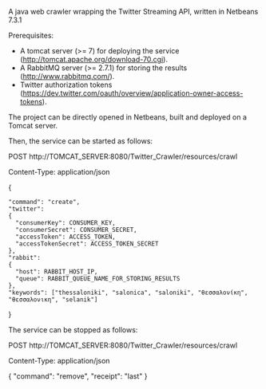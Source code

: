 
A java web crawler wrapping the Twitter Streaming API, written in Netbeans 7.3.1
  
Prerequisites:

- A tomcat server (>= 7) for deploying the service (http://tomcat.apache.org/download-70.cgi).
- A RabbitMQ server (>= 2.7.1) for storing the results (http://www.rabbitmq.com/).
- Twitter authorization tokens (https://dev.twitter.com/oauth/overview/application-owner-access-tokens).

The project can be directly opened in Netbeans, built and deployed on a Tomcat server.

Then, the service can be started as follows:

POST http://TOMCAT_SERVER:8080/Twitter_Crawler/resources/crawl

Content-Type: application/json

  {
  
    "command": "create",
    "twitter":
    {
      "consumerKey": CONSUMER_KEY,
      "consumerSecret": CONSUMER_SECRET, 
      "accessToken": ACCESS_TOKEN, 
      "accessTokenSecret": ACCESS_TOKEN_SECRET
    },
    "rabbit": 
    {
      "host": RABBIT_HOST_IP,
      "queue": RABBIT_QUEUE_NAME_FOR_STORING_RESULTS
    },
    "keywords": ["thessaloniki", "salonica", "saloniki", "θεσσαλονίκη", "θεσσαλονικη", "selanik"]
  }

The service can be stopped as follows:

POST http://TOMCAT_SERVER:8080/Twitter_Crawler/resources/crawl

Content-Type: application/json

  {
    "command": "remove",
    "receipt": "last"
  }
